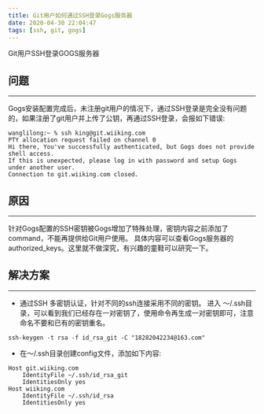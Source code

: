 ```yaml
---
title: Git用户如何通过SSH登录Gogs服务器
date: 2020-04-30 22:04:47
tags: [ssh, git, gogs]
---
```


﻿﻿﻿﻿﻿﻿﻿﻿﻿﻿﻿Git用户SSH登录GOGS服务器

## 问题
----

Gogs安装配置完成后，未注册git用户的情况下，通过SSH登录是完全没有问题的，如果注册了git用户并上传了公钥，再通过SSH登录，会报如下错误:

```
wanglilong:~ % ssh king@git.wiiking.com
PTY allocation request failed on channel 0
Hi there, You've successfully authenticated, but Gogs does not provide shell access.
If this is unexpected, please log in with password and setup Gogs under another user.
Connection to git.wiiking.com closed.

```

## 原因
----
针对Gogs配置的SSH密钥被Gogs增加了特殊处理，密钥内容之前添加了command，不能再提供给Git用户使用。
具体内容可以查看Gogs服务器的authorized_keys。这里就不做深究，有兴趣的童鞋可以研究一下。


##  解决方案
----

* 通过SSH 多密钥认证，针对不同的ssh连接采用不同的密钥。
进入 ～/.ssh目录，可以看到我们已经存在一对密钥了，使用命令再生成一对密钥即可，注意命名不要和已有的密钥重名。

```
ssh-keygen -t rsa -f id_rsa_git -C "18282042234@163.com"
```

* 在～/.ssh目录创建config文件，添加如下内容:

```
Host git.wiiking.com
    IdentityFile ~/.ssh/id_rsa_git
    IdentitiesOnly yes
Host wiiking.com
    IdentityFile ~/.ssh/id_rsa
    IdentitiesOnly yes
```






